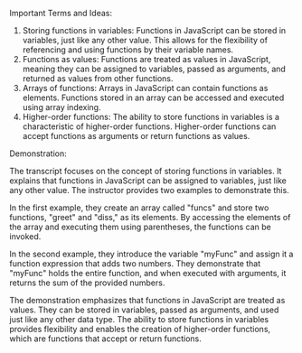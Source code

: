 Important Terms and Ideas:

1. Storing functions in variables: Functions in JavaScript can be stored in variables, just like any other value. This allows for the flexibility of referencing and using functions by their variable names.
2. Functions as values: Functions are treated as values in JavaScript, meaning they can be assigned to variables, passed as arguments, and returned as values from other functions.
3. Arrays of functions: Arrays in JavaScript can contain functions as elements. Functions stored in an array can be accessed and executed using array indexing.
4. Higher-order functions: The ability to store functions in variables is a characteristic of higher-order functions. Higher-order functions can accept functions as arguments or return functions as values.

Demonstration:

The transcript focuses on the concept of storing functions in variables. It explains that functions in JavaScript can be assigned to variables, just like any other value. The instructor provides two examples to demonstrate this.

In the first example, they create an array called "funcs" and store two functions, "greet" and "diss," as its elements. By accessing the elements of the array and executing them using parentheses, the functions can be invoked.

In the second example, they introduce the variable "myFunc" and assign it a function expression that adds two numbers. They demonstrate that "myFunc" holds the entire function, and when executed with arguments, it returns the sum of the provided numbers.

The demonstration emphasizes that functions in JavaScript are treated as values. They can be stored in variables, passed as arguments, and used just like any other data type. The ability to store functions in variables provides flexibility and enables the creation of higher-order functions, which are functions that accept or return functions.